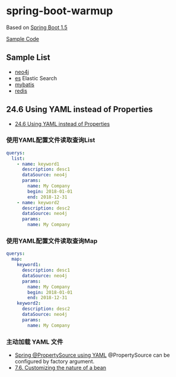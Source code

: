 # spring-boot-warmup

Based on [Spring Boot 1.5](https://docs.spring.io/spring-boot/docs/1.5.19.RELEASE/reference/html/)

[Sample Code](https://github.com/spring-projects/spring-boot/tree/1.5.x/spring-boot-samples)

## Sample List

- [neo4j](./neo4j-startup)
- [es](./es-startup) Elastic Search
- [mybatis](./mybatis-startup)
- [redis](./redis-startup)

## 24.6 Using YAML instead of Properties
- [24.6 Using YAML instead of Properties](https://docs.spring.io/spring-boot/docs/1.5.18.RELEASE/reference/html/boot-features-external-config.html#boot-features-external-config-yaml)

### 使用YAML配置文件读取查询List

```yaml
querys:
  list:
    - name: keyword1
      description: desc1
      dataSource: neo4j
      params: 
        name: My Company
        begin: 2018-01-01
        end: 2018-12-31
    - name: keyword2
      description: desc2
      dataSource: neo4j
      params: 
        name: My Company
```

### 使用YAML配置文件读取查询Map

```yaml
querys:
  map:
    keyword1:
      description: desc1
      dataSource: neo4j
      params: 
        name: My Company
        begin: 2018-01-01
        end: 2018-12-31
    keyword2:
      description: desc2
      dataSource: neo4j
      params: 
        name: My Company
```

### 主动加载 YAML 文件
- [Spring @PropertySource using YAML](https://stackoverflow.com/questions/21271468/spring-propertysource-using-yaml) @PropertySource can be configured by factory argument.
- [7.6. Customizing the nature of a bean](https://docs.spring.io/spring-framework/docs/4.3.21.RELEASE/spring-framework-reference/html/beans.html#beans-factory-lifecycle-initializingbean)

